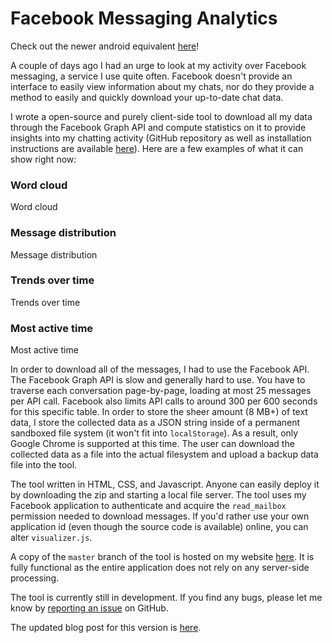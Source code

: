 # Facebook Messaging Analytics

Check out the newer android equivalent [here](/blog/facebook-messaging-analytics-android)!

A couple of days ago I had an urge to look at my activity over Facebook messaging, a service I use quite often. Facebook doesn't provide an interface to easily view information about my chats, nor do they provide a method to easily and quickly download your up-to-date chat data.

I wrote a open-source and purely client-side tool to download all my data through the Facebook Graph API and compute statistics on it to provide insights into my chatting activity (GitHub repository as well as installation instructions are available [here](/project/facebook-messaging-analytics)). Here are a few examples of what it can show right now:

### Word cloud
<photo cloudinary src="wordcloud_pardki.png">Word cloud</photo>

<!--more-->

### Message distribution
<photo cloudinary src="distribution_cuk8tr.png">Message distribution</photo>


### Trends over time
<photo cloudinary src="trends_z0fvlo.png">Trends over time</photo>

### Most active time
<photo cloudinary src="mostactive_icmony.png">Most active time</photo>


In order to download all of the messages, I had to use the Facebook API. The Facebook Graph API is slow and generally hard to use. You have to traverse each conversation page-by-page, loading at most 25 messages per API call. Facebook also limits API calls to around 300 per 600 seconds for this specific table. In order to store the sheer amount (8 MB+) of text data, I store the collected data as a JSON string inside of a permanent sandboxed file system (it won't fit into `localStorage`). As a result, only Google Chrome is supported at this time. The user can download the collected data as a file into the actual filesystem and upload a backup data file into the tool.

The tool written in HTML, CSS, and Javascript. Anyone can easily deploy it by downloading the zip and starting a local file server. The tool uses my Facebook application to authenticate and acquire the `read_mailbox` permission needed to download messages. If you'd rather use your own application id (even though the source code is available) online, you can alter `visualizer.js`.

A copy of the `master` branch of the tool is hosted on my website [here](http://fbstats.stanleycen.com/fbstats). It is fully functional as the entire application does not rely on any server-side processing.

The tool is currently still in development. If you find any bugs, please let me know by [reporting an issue](http://github.com/scen/fbstats/issues) on GitHub.

The updated blog post for this version is [here](/blog/facebook-messaging-analytics-update).
